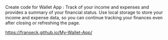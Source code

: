 Create code for Wallet App : 
Track of your income and expenses and provides a summary of your financial status.
Use local storage to store your income and expense data, 
so you can continue tracking your finances even after closing or refreshing the page.

https://franseck.github.io/My-Wallet-App/
